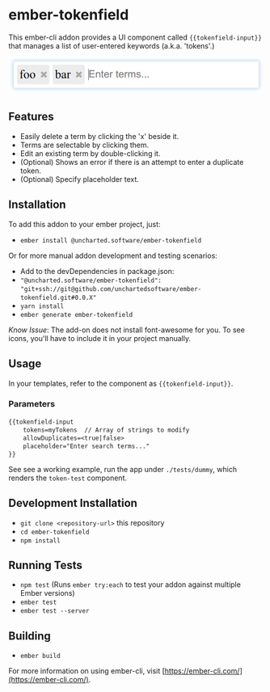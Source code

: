 # ember-tokenfield

This ember-cli addon provides a UI component called `{{tokenfield-input}}` that manages a list of user-entered keywords (a.k.a. 'tokens'.)

![tokenfield-input example](tokenfield-input-screenshot.png?raw=true)

## Features

* Easily delete a term by clicking the 'x' beside it.
* Terms are selectable by clicking them.
* Edit an existing term by double-clicking it.
* (Optional) Shows an error if there is an attempt to enter a duplicate token.
* (Optional) Specify placeholder text.

## Installation

To add this addon to your ember project, just:

* `ember install @uncharted.software/ember-tokenfield`

Or for more manual addon development and testing scenarios:

* Add to the devDependencies in package.json:
 * ```"@uncharted.software/ember-tokenfield": "git+ssh://git@github.com/unchartedsoftware/ember-tokenfield.git#0.0.X"```
* `yarn install`
* `ember generate ember-tokenfield`

*Know Issue*: The add-on does not install font-awesome for you. To see icons, you'll have to include it in your project manually.

## Usage

In your templates, refer to the component as `{{tokenfield-input}}`.

### Parameters

```Handlebars
{{tokenfield-input 
    tokens=myTokens  // Array of strings to modify
    allowDuplicates=<true|false>
    placeholder="Enter search terms..."
}}
```

See see a working example, run the app under `./tests/dummy`, which renders the `token-test` component.

## Development Installation

* `git clone <repository-url>` this repository
* `cd ember-tokenfield`
* `npm install`

## Running Tests

* `npm test` (Runs `ember try:each` to test your addon against multiple Ember versions)
* `ember test`
* `ember test --server`

## Building

* `ember build`

For more information on using ember-cli, visit [https://ember-cli.com/](https://ember-cli.com/).
